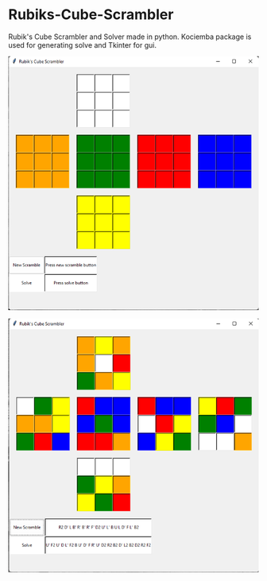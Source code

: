 # Rubiks-Cube-Scrambler
 
Rubik's Cube Scrambler and Solver made in python. Kociemba package is used for generating solve and Tkinter for gui.

![plot](./screenshots/unscrambled_ss.png)

![plot](./screenshots/scrambled_ss.png)
